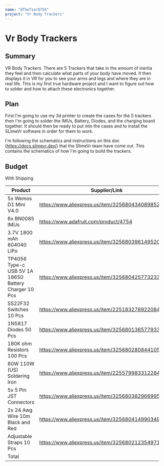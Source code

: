 ```yaml
---
name: "@TheTsar8756"
project: "Vr Body Trackers"
---
```


# Vr Body Trackers

## Summary

VR Body Trackers. There are 5 Trackers that take in the amount of inertia they feel and then calculate what parts of your body have moved.
It then displays it in VR for you to see your arms and legs and where they are in real life. This is my first true hardware project and I want to figure out how to solder and
how to attach these electronics together.

## Plan

First I'm going to use my 3d printer to create the cases for the 5 trackers then I'm going to solder the IMUs, Battery, Diodes, and the charging board together.
It should then be ready to put into the cases and to install the SLimeVr software in order for them to work.

I'm following the schematics and instructions on this doc (https://docs.slimevr.dev/) that the SlimeVr team have come out. This contains the schematics of how I'm going to build
the trackers.

## Budget 

With Shipping

| Product                                              | Supplier/Link                                        | Cost    |
| ---------------------------------------------------- | ---------------------------------------------------- | ------- |
| 5x Wemos D1 Mini V4.0                                | https://www.aliexpress.us/item/3256804340898528.html | $10.76  |
| 6x BN0085 IMUs                                       | https://www.adafruit.com/product/4754                | $164.60 |
| 3.7V 1800 mAh 804040 LiPo                            | https://www.aliexpress.us/item/3256803961495200.html | $20.67  |
| TP4056 Type-c USB 5V 1A 18650 Battery Charger 10 Pcs | https://www.aliexpress.us/item/3256804257732334.html | $0.99   |
| SS22F32 Switches 10 Pcs                              | https://www.aliexpress.us/item/2251832789220847.html | $0.99   |
| 1N5817 Diodes 50 Pcs                                 | https://www.aliexpress.us/item/3256801365779334.html | $2.83   |
| 180K ohm Resistors 100 Pcs                           | https://www.aliexpress.us/item/3256802808441054.html | $3.98   |
| 80W 110W (US) Soldering Iron                         | https://www.aliexpress.us/item/2255799833122842.html | $13.65  |
| 5x 5 Pin JST Connectors                              | https://www.aliexpress.us/item/3256803829669959.html | $6.32   |
| 2x 24 Awg Wire 10m Black and Red                     | https://www.aliexpress.us/item/3256804149903490.html | $3.33   |
| Adjustable Straps 10 Pcs                             | https://www.aliexpress.us/item/3256802123549710.html | $4.00   |
| Total                                                |                                                      | $232.12 |
